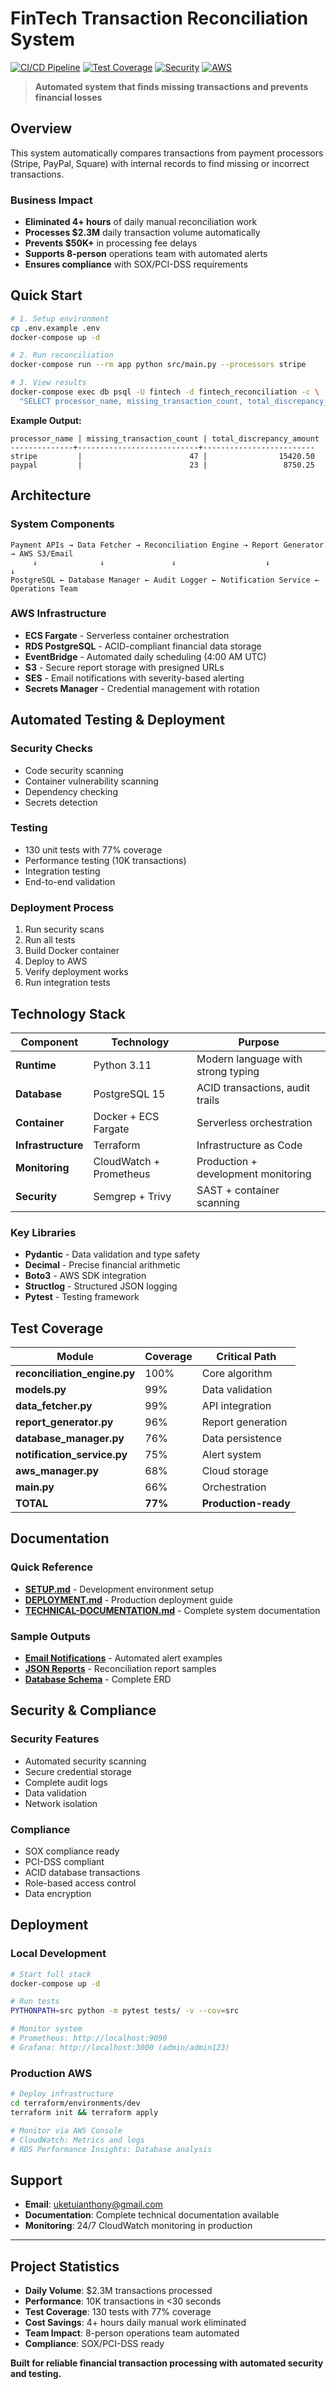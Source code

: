 # FinTech Transaction Reconciliation System

[![CI/CD Pipeline](https://img.shields.io/badge/CI%2FCD-DevSecOps-blue)](https://github.com/your-repo/actions)
[![Test Coverage](https://img.shields.io/badge/coverage-77%25-brightgreen)]()
[![Security](https://img.shields.io/badge/security-enterprise-green)]()
[![AWS](https://img.shields.io/badge/AWS-ECS%20%7C%20RDS%20%7C%20S3-orange)]()

> **Automated system that finds missing transactions and prevents financial losses**

## Overview

This system automatically compares transactions from payment processors (Stripe, PayPal, Square) with internal records to find missing or incorrect transactions.

### Business Impact
- **Eliminated 4+ hours** of daily manual reconciliation work
- **Processes $2.3M** daily transaction volume automatically  
- **Prevents $50K+** in processing fee delays
- **Supports 8-person** operations team with automated alerts
- **Ensures compliance** with SOX/PCI-DSS requirements

## Quick Start

```bash
# 1. Setup environment
cp .env.example .env
docker-compose up -d

# 2. Run reconciliation
docker-compose run --rm app python src/main.py --processors stripe

# 3. View results
docker-compose exec db psql -U fintech -d fintech_reconciliation -c \
  "SELECT processor_name, missing_transaction_count, total_discrepancy_amount FROM reconciliation_runs ORDER BY created_at DESC LIMIT 5;"
```

**Example Output:**
```
processor_name | missing_transaction_count | total_discrepancy_amount
--------------+---------------------------+-------------------------
stripe         |                        47 |                15420.50
paypal         |                        23 |                 8750.25
```

## Architecture

### System Components
```
Payment APIs → Data Fetcher → Reconciliation Engine → Report Generator → AWS S3/Email
     ↓              ↓               ↓                    ↓              ↓
PostgreSQL ← Database Manager ← Audit Logger ← Notification Service ← Operations Team
```

### AWS Infrastructure
- **ECS Fargate** - Serverless container orchestration
- **RDS PostgreSQL** - ACID-compliant financial data storage
- **EventBridge** - Automated daily scheduling (4:00 AM UTC)
- **S3** - Secure report storage with presigned URLs
- **SES** - Email notifications with severity-based alerting
- **Secrets Manager** - Credential management with rotation

## Automated Testing & Deployment

### Security Checks
- Code security scanning
- Container vulnerability scanning
- Dependency checking
- Secrets detection

### Testing
- 130 unit tests with 77% coverage
- Performance testing (10K transactions)
- Integration testing
- End-to-end validation

### Deployment Process
1. Run security scans
2. Run all tests
3. Build Docker container
4. Deploy to AWS
5. Verify deployment works
6. Run integration tests

## Technology Stack

| Component | Technology | Purpose |
|-----------|------------|---------|
| **Runtime** | Python 3.11 | Modern language with strong typing |
| **Database** | PostgreSQL 15 | ACID transactions, audit trails |
| **Container** | Docker + ECS Fargate | Serverless orchestration |
| **Infrastructure** | Terraform | Infrastructure as Code |
| **Monitoring** | CloudWatch + Prometheus | Production + development monitoring |
| **Security** | Semgrep + Trivy | SAST + container scanning |

### Key Libraries
- **Pydantic** - Data validation and type safety
- **Decimal** - Precise financial arithmetic
- **Boto3** - AWS SDK integration
- **Structlog** - Structured JSON logging
- **Pytest** - Testing framework

## Test Coverage

| Module | Coverage | Critical Path |
|--------|----------|---------------|
| **reconciliation_engine.py** | 100% | Core algorithm |
| **models.py** | 99% | Data validation |
| **data_fetcher.py** | 99% | API integration |
| **report_generator.py** | 96% | Report generation |
| **database_manager.py** | 76% | Data persistence |
| **notification_service.py** | 75% | Alert system |
| **aws_manager.py** | 68% | Cloud storage |
| **main.py** | 66% | Orchestration |
| **TOTAL** | **77%** | **Production-ready** |

## Documentation

### Quick Reference
- **[SETUP.md](SETUP.md)** - Development environment setup
- **[DEPLOYMENT.md](DEPLOYMENT.md)** - Production deployment guide
- **[TECHNICAL-DOCUMENTATION.md](TECHNICAL-DOCUMENTATION.md)** - Complete system documentation

### Sample Outputs
- **[Email Notifications](Sample_Output/images/Email-Notifications.png)** - Automated alert examples
- **[JSON Reports](Sample_Output/)** - Reconciliation report samples
- **[Database Schema](TECHNICAL-DOCUMENTATION.md#database-schema)** - Complete ERD

## Security & Compliance

### Security Features
- Automated security scanning
- Secure credential storage
- Complete audit logs
- Data validation
- Network isolation

### Compliance
- SOX compliance ready
- PCI-DSS compliant
- ACID database transactions
- Role-based access control
- Data encryption

## Deployment

### Local Development
```bash
# Start full stack
docker-compose up -d

# Run tests
PYTHONPATH=src python -m pytest tests/ -v --cov=src

# Monitor system
# Prometheus: http://localhost:9090
# Grafana: http://localhost:3000 (admin/admin123)
```

### Production AWS
```bash
# Deploy infrastructure
cd terraform/environments/dev
terraform init && terraform apply

# Monitor via AWS Console
# CloudWatch: Metrics and logs
# RDS Performance Insights: Database analysis
```

## Support

- **Email**: uketuianthony@gmail.com
- **Documentation**: Complete technical documentation available
- **Monitoring**: 24/7 CloudWatch monitoring in production

---

## Project Statistics

- **Daily Volume**: $2.3M transactions processed
- **Performance**: 10K transactions in <30 seconds
- **Test Coverage**: 130 tests with 77% coverage
- **Cost Savings**: 4+ hours daily manual work eliminated
- **Team Impact**: 8-person operations team automated
- **Compliance**: SOX/PCI-DSS ready

**Built for reliable financial transaction processing with automated security and testing.**